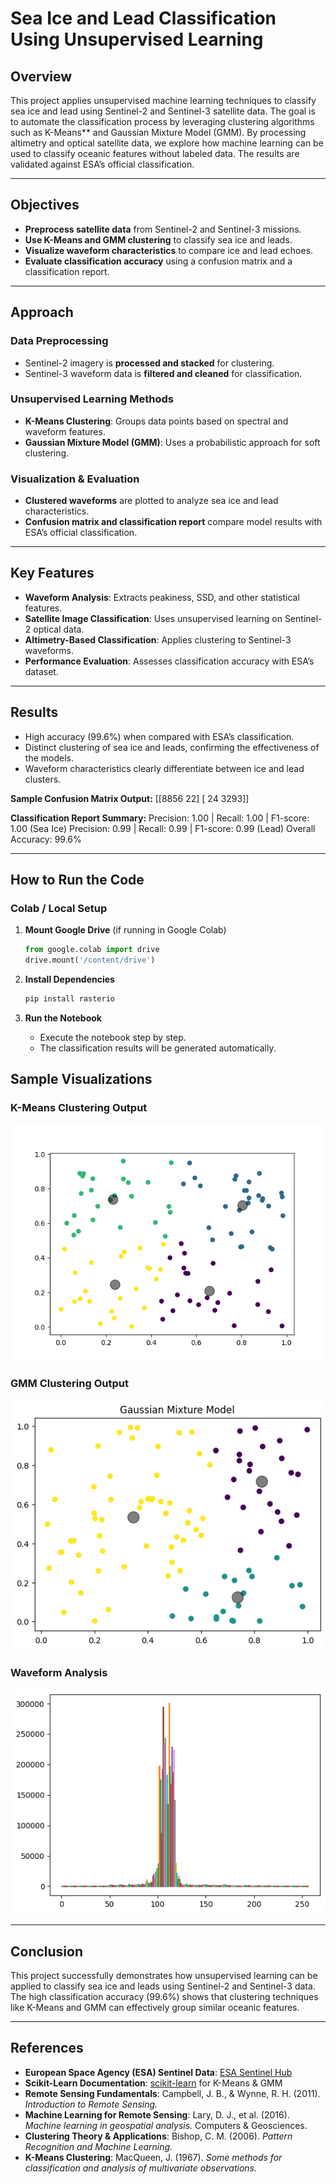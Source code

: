 # Sea Ice and Lead Classification Using Unsupervised Learning

## Overview
This project applies unsupervised machine learning techniques to classify sea ice and lead using Sentinel-2 and Sentinel-3 satellite data. The goal is to automate the classification process by leveraging clustering algorithms such as K-Means** and Gaussian Mixture Model (GMM).
By processing altimetry and optical satellite data, we explore how machine learning can be used to classify oceanic features without labeled data. The results are validated against ESA’s official classification.


---

## Objectives
- **Preprocess satellite data** from Sentinel-2 and Sentinel-3 missions.
- **Use K-Means and GMM clustering** to classify sea ice and leads.
- **Visualize waveform characteristics** to compare ice and lead echoes.
- **Evaluate classification accuracy** using a confusion matrix and a classification report.

---

## Approach
###  Data Preprocessing
- Sentinel-2 imagery is **processed and stacked** for clustering.
- Sentinel-3 waveform data is **filtered and cleaned** for classification.

###  Unsupervised Learning Methods
- **K-Means Clustering**: Groups data points based on spectral and waveform features.
- **Gaussian Mixture Model (GMM)**: Uses a probabilistic approach for soft clustering.

###  Visualization & Evaluation
- **Clustered waveforms** are plotted to analyze sea ice and lead characteristics.
- **Confusion matrix and classification report** compare model results with ESA’s official classification.

---

## Key Features
- **Waveform Analysis**: Extracts peakiness, SSD, and other statistical features.
- **Satellite Image Classification**: Uses unsupervised learning on Sentinel-2 optical data.
- **Altimetry-Based Classification**: Applies clustering to Sentinel-3 waveforms.
- **Performance Evaluation**: Assesses classification accuracy with ESA’s dataset.

---

## Results
- High accuracy (99.6%) when compared with ESA’s classification.
- Distinct clustering of sea ice and leads, confirming the effectiveness of the models.
- Waveform characteristics clearly differentiate between ice and lead clusters.

 **Sample Confusion Matrix Output:**
[[8856 22] [ 24 3293]]


 **Classification Report Summary:**
Precision: 1.00 | Recall: 1.00 | F1-score: 1.00 (Sea Ice) Precision: 0.99 | Recall: 0.99 | F1-score: 0.99 (Lead) Overall Accuracy: 99.6%


---

## How to Run the Code
### **Colab / Local Setup**
1. **Mount Google Drive** (if running in Google Colab)
    ```python
    from google.colab import drive
    drive.mount('/content/drive')
    ```
2. **Install Dependencies**
    ```sh
    pip install rasterio
    ```

3. **Run the Notebook**
   - Execute the notebook step by step.
   - The classification results will be generated automatically.



## Sample Visualizations
### **K-Means Clustering Output**
![K-Means Clustering](https://github.com/Ivan123yoo/Assignment-4./blob/main/images/kmeans_clustering_output.png?raw=true)

### **GMM Clustering Output**
![GMM Clustering](https://github.com/Ivan123yoo/Assignment-4./blob/main/images/Gaussian%20mixture%20model.png?raw=true)

### **Waveform Analysis**
![Waveform](https://github.com/Ivan123yoo/Assignment-4./blob/main/images/np.stack.png?raw=true)

---

## Conclusion
This project successfully demonstrates how unsupervised learning can be applied to classify sea ice and leads using Sentinel-2 and Sentinel-3 data. The high classification accuracy (99.6%) shows that clustering techniques like K-Means and GMM can effectively group similar oceanic features.


---

## References
- **European Space Agency (ESA) Sentinel Data**: [ESA Sentinel Hub](https://www.sentinel-hub.com/)
- **Scikit-Learn Documentation**: [scikit-learn](https://scikit-learn.org/stable/modules/clustering.html) for K-Means & GMM
- **Remote Sensing Fundamentals**: Campbell, J. B., & Wynne, R. H. (2011). *Introduction to Remote Sensing.*
- **Machine Learning for Remote Sensing**: Lary, D. J., et al. (2016). *Machine learning in geospatial analysis.* Computers & Geosciences.
- **Clustering Theory & Applications**: Bishop, C. M. (2006). *Pattern Recognition and Machine Learning.*
- **K-Means Clustering**: MacQueen, J. (1967). *Some methods for classification and analysis of multivariate observations.*















